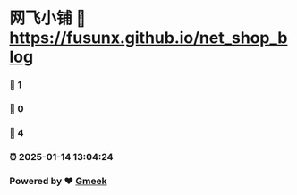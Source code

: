 # 网飞小铺 :link: https://fusunx.github.io/net_shop_blog 
### :page_facing_up: [1](https://fusunx.github.io/net_shop_blog/tag.html) 
### :speech_balloon: 0 
### :hibiscus: 4 
### :alarm_clock: 2025-01-14 13:04:24 
### Powered by :heart: [Gmeek](https://github.com/Meekdai/Gmeek)
